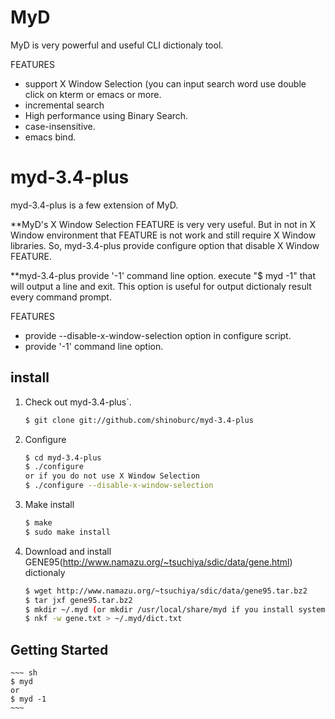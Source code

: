 # MyD

MyD is very powerful and useful CLI dictionaly tool.

FEATURES
 * support X Window Selection (you can input search word use double click on kterm or emacs or more.
 * incremental search
 * High performance using Binary Search.
 * case-insensitive.
 * emacs bind.

# myd-3.4-plus

myd-3.4-plus is a few extension of MyD.

**MyD's X Window Selection FEATURE is very very useful.
  But in not in X Window environment that FEATURE is not work and still require X Window libraries.
  So, myd-3.4-plus provide configure option that disable X Window FEATURE.

**myd-3.4-plus provide '-1' command line option.
  execute "$ myd -1" that will output a line and exit.
  This option is useful for output dictionaly result every command prompt.

FEATURES
 * provide --disable-x-window-selection option in configure script.
 * provide '-1' command line option.

## install

1. Check out myd-3.4-plus`.

    ~~~ sh
    $ git clone git://github.com/shinoburc/myd-3.4-plus
    ~~~

2. Configure

    ~~~ sh
    $ cd myd-3.4-plus
    $ ./configure
    or if you do not use X Window Selection
    $ ./configure --disable-x-window-selection
    ~~~

3. Make install

    ~~~ sh
    $ make
    $ sudo make install
    ~~~

4. Download and install GENE95(http://www.namazu.org/~tsuchiya/sdic/data/gene.html) dictionaly

    ~~~ sh
    $ wget http://www.namazu.org/~tsuchiya/sdic/data/gene95.tar.bz2
    $ tar jxf gene95.tar.bz2
    $ mkdir ~/.myd (or mkdir /usr/local/share/myd if you install system space.)
    $ nkf -w gene.txt > ~/.myd/dict.txt
    ~~~

## Getting Started

    ~~~ sh
    $ myd
    or
    $ myd -1
    ~~~
